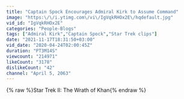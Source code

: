 ```yaml
---
title: "Captain Spock Encourages Admiral Kirk to Assume Command"
image: "https:\/\/i.ytimg.com\/vi\/IgVqkRHOx2E\/hqdefault.jpg"
vid_id: "IgVqkRHOx2E"
categories: "People-Blogs"
tags: ["Admiral Kirk","Captain Spock","Star Trek clips"]
date: "2021-11-17T18:31:50+03:00"
vid_date: "2020-04-24T02:00:45Z"
duration: "PT3M14S"
viewcount: "214971"
likeCount: "3178"
dislikeCount: "42"
channel: "April 5, 2063"
---
```

{% raw %}Star Trek II: The Wrath of Khan{% endraw %}

